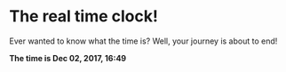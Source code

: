 # The real time clock!

Ever wanted to know what the time is? Well, your journey is about to end!

**The time is Dec 02, 2017, 16:49**